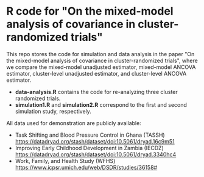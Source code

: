 # R code for "On the mixed-model analysis of covariance in cluster-randomized trials"


This repo stores the code for simulation and data analysis in the paper "On the mixed-model analysis of covariance in cluster-randomized trials", where we compare the mixed-model unadjusted estimator, mixed-model ANCOVA estimator, cluster-level unadjusted estimator, and cluster-level ANCOVA estimator.
- __data-analysis.R__ contains the code for re-analyzing three cluster randomized trials.
- __simulation1.R__ and __simulation2.R__ correspond to the first and second simulation study, respectively. 

All data used for demonstration are publicly available:
- Task Shifting and Blood Pressure Control in Ghana (TASSH) https://datadryad.org/stash/dataset/doi:10.5061/dryad.16c9m51
- Improving Early Childhood Development in Zambia (IECDZ) https://datadryad.org/stash/dataset/doi:10.5061/dryad.3340hc4
- Work, Family, and Health Study (WFHS) https://www.icpsr.umich.edu/web/DSDR/studies/36158#
